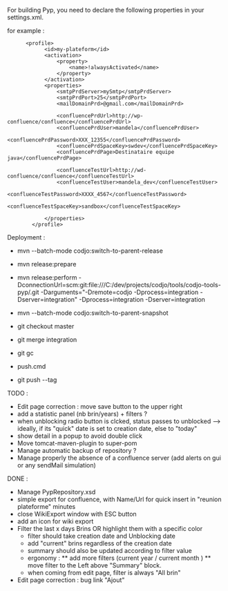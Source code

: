 For building Pyp, you need to declare the following properties in your settings.xml.

for example :
```
	  <profile>
            <id>my-plateform</id>
            <activation>
                <property>
                    <name>!alwaysActivated</name>
                </property>
            </activation>
            <properties>
                <smtpPrdServer>mySmtp</smtpPrdServer>
                <smtpPrdPort>25</smtpPrdPort>
                <mailDomainPrd>@gmail.com</mailDomainPrd>

                <confluencePrdUrl>http://wp-confluence/confluence</confluencePrdUrl>
                <confluencePrdUser>mandela</confluencePrdUser>
                <confluencePrdPassword>XXX_12355</confluencePrdPassword>
                <confluencePrdSpaceKey>swdev</confluencePrdSpaceKey>
                <confluencePrdPage>Destinataire equipe java</confluencePrdPage>
				
				<confluenceTestUrl>http://wd-confluence/confluence</confluenceTestUrl>
				<confluenceTestUser>mandela_dev</confluenceTestUser>
				<confluenceTestPassword>XXXX_4567</confluenceTestPassword>
				<confluenceTestSpaceKey>sandbox</confluenceTestSpaceKey>

            </properties>
        </profile>
```

Deployment :
* mvn --batch-mode codjo:switch-to-parent-release
* mvn release:prepare
* mvn release:perform -DconnectionUrl=scm:git:file:///C:/dev/projects/codjo/tools/codjo-tools-pyp/.git -Darguments="-Dremote=codjo -Dprocess=integration -Dserver=integration" -Dprocess=integration -Dserver=integration
* mvn --batch-mode codjo:switch-to-parent-snapshot

* git checkout master
* git merge integration
* git gc
* push.cmd
* git push --tag


TODO :
* Edit page correction : move save button to the upper right
* add a statistic panel (nb brin/years) + filters ?
* when unblocking radio button is clcked, status passes to unblocked
  --> ideally, if its "quick" date is set to creation date, else to "today"
* show detail in a popup to avoid double click
* Move tomcat-maven-plugin to super-pom
* Manage automatic backup of repository ?
* Manage properly the absence of a confluence server (add alerts on gui or any sendMail simulation)

DONE :
* Manage PypRepository.xsd
* simple export for confluence, with Name/Url for quick insert in "reunion plateforme" minutes
* close WikiExport window with ESC button
* add an icon for wiki export
* Filter the last x days Brins OR highlight them with a specific color
   * filter should take creation date and Unblocking date
   * add "current" brins regardless of the creation date
   * summary should also be updated according to filter value
   * ergonomy :
          ** add more filters (current year / current month )
          ** move filter to the Left above "Summary" block.
   * when coming from edit page, filter is always "All brin"
* Edit page correction : bug link "Ajout"
